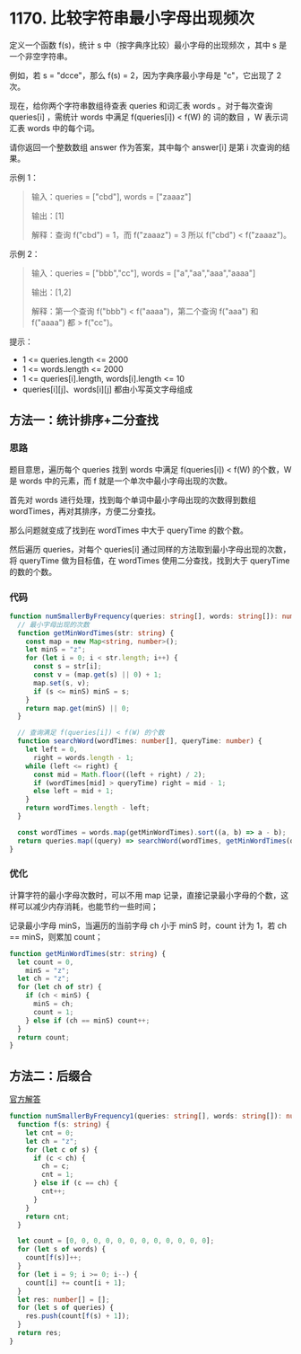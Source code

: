 # 1170. 比较字符串最小字母出现频次

定义一个函数 f(s)，统计 s 中（按字典序比较）最小字母的出现频次 ，其中 s 是一个非空字符串。

例如，若 s = "dcce"，那么 f(s) = 2，因为字典序最小字母是 "c"，它出现了 2 次。

现在，给你两个字符串数组待查表 queries 和词汇表 words 。对于每次查询 queries[i] ，需统计 words 中满足 f(queries[i]) < f(W) 的 词的数目 ，W 表示词汇表 words 中的每个词。

请你返回一个整数数组 answer 作为答案，其中每个 answer[i] 是第 i 次查询的结果。

示例 1：

> 输入：queries = ["cbd"], words = ["zaaaz"]
>
> 输出：[1]
>
> 解释：查询 f("cbd") = 1，而 f("zaaaz") = 3 所以 f("cbd") < f("zaaaz")。

示例 2：

> 输入：queries = ["bbb","cc"], words = ["a","aa","aaa","aaaa"]
>
> 输出：[1,2]
>
> 解释：第一个查询 f("bbb") < f("aaaa")，第二个查询 f("aaa") 和 f("aaaa") 都 > f("cc")。

提示：

- 1 <= queries.length <= 2000
- 1 <= words.length <= 2000
- 1 <= queries[i].length, words[i].length <= 10
- queries[i][j]、words[i][j] 都由小写英文字母组成

## 方法一：统计排序+二分查找

### 思路

题目意思，遍历每个 queries 找到 words 中满足 f(queries[i]) < f(W) 的个数，W 是 words 中的元素，而 f 就是一个单次中最小字母出现的次数。

首先对 words 进行处理，找到每个单词中最小字母出现的次数得到数组 wordTimes，再对其排序，方便二分查找。

那么问题就变成了找到在 wordTimes 中大于 queryTime 的数个数。

然后遍历 queries，对每个 queries[i] 通过同样的方法取到最小字母出现的次数，将 queryTime 做为目标值，在 wordTimes 使用二分查找，找到大于 queryTime 的数的个数。

### 代码

```ts
function numSmallerByFrequency(queries: string[], words: string[]): number[] {
  // 最小字母出现的次数
  function getMinWordTimes(str: string) {
    const map = new Map<string, number>();
    let minS = "z";
    for (let i = 0; i < str.length; i++) {
      const s = str[i];
      const v = (map.get(s) || 0) + 1;
      map.set(s, v);
      if (s <= minS) minS = s;
    }
    return map.get(minS) || 0;
  }

  // 查询满足 f(queries[i]) < f(W) 的个数
  function searchWord(wordTimes: number[], queryTime: number) {
    let left = 0,
      right = words.length - 1;
    while (left <= right) {
      const mid = Math.floor((left + right) / 2);
      if (wordTimes[mid] > queryTime) right = mid - 1;
      else left = mid + 1;
    }
    return wordTimes.length - left;
  }

  const wordTimes = words.map(getMinWordTimes).sort((a, b) => a - b);
  return queries.map((query) => searchWord(wordTimes, getMinWordTimes(query)));
}
```

### 优化

计算字符的最小字母次数时，可以不用 map 记录，直接记录最小字母的个数，这样可以减少内存消耗，也能节约一些时间；

记录最小字母 minS，当遍历的当前字母 ch 小于 minS 时，count 计为 1，若 ch == minS，则累加 count；

```ts
function getMinWordTimes(str: string) {
  let count = 0,
    minS = "z";
  let ch = "z";
  for (let ch of str) {
    if (ch < minS) {
      minS = ch;
      count = 1;
    } else if (ch == minS) count++;
  }
  return count;
}
```

## 方法二：后缀合

[官方解答](https://leetcode.cn/problems/compare-strings-by-frequency-of-the-smallest-character/solutions/2297291/bi-jiao-zi-fu-chuan-zui-xiao-zi-mu-chu-x-pb50/)

```ts
function numSmallerByFrequency1(queries: string[], words: string[]): number[] {
  function f(s: string) {
    let cnt = 0;
    let ch = "z";
    for (let c of s) {
      if (c < ch) {
        ch = c;
        cnt = 1;
      } else if (c == ch) {
        cnt++;
      }
    }
    return cnt;
  }

  let count = [0, 0, 0, 0, 0, 0, 0, 0, 0, 0, 0, 0];
  for (let s of words) {
    count[f(s)]++;
  }
  for (let i = 9; i >= 0; i--) {
    count[i] += count[i + 1];
  }
  let res: number[] = [];
  for (let s of queries) {
    res.push(count[f(s) + 1]);
  }
  return res;
}
```
